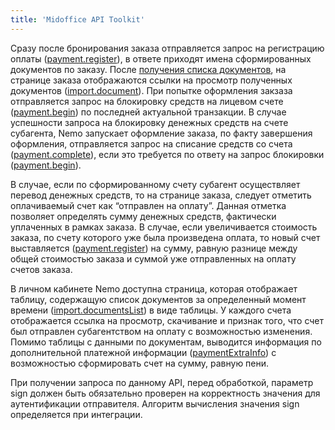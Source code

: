 ```yaml
---
title: 'Midoffice API Toolkit'
---
```


Сразу после бронирования заказа отправляется запрос на регистрацию оплаты ([payment.register](/nemo-backoffice-api/midoffice_api_toolkit/payment_register)), в ответе приходят имена сформированных документов по заказу. После [получения списка документов](/nemo-backoffice-api/midoffice_api_toolkit/import_documentslist), на странице заказа отображаются ссылки на просмотр полученных документов ([import.document](/nemo-backoffice-api/midoffice_api_toolkit/import_document)). При попытке оформления закзаза отправляется запрос на блокировку средств на лицевом счете ([payment.begin](/nemo-backoffice-api/midoffice_api_toolkit/payment_begin)) по последней актуальной транзакции. В случае успешности запроса на блокировку денежных средств на счете субагента, Nemo запускает оформление заказа, по факту завершения оформления, отправляется запрос на списание средств со счета ([payment.complete](/nemo-backoffice-api/midoffice_api_toolkit/payment_complete)), если это требуется по ответу на запрос блокировки ([payment.begin](/nemo-backoffice-api/midoffice_api_toolkit/payment_begin)).

В случае, если по сформированному счету субагент осуществляет перевод денежных средств, то на странице заказа, следует отметить оплачиваемый счет как “отправлен на оплату”. Данная отметка позволяет определять сумму денежных средств, фактически уплаченных в рамках заказа. В случае, если увеличивается стоимость заказа, по счету которого уже была произведена оплата, то новый счет выставляется ([payment.register](/nemo-backoffice-api/midoffice_api_toolkit/payment_register)) на сумму, равную разнице между общей стоимостью заказа и суммой уже отправленных на оплату счетов заказа.

В личном кабинете Nemo доступна страница, которая отображает таблицу, содержащую список документов за определенный момент времени ([import.documentsList](/nemo-backoffice-api/backoffice_payment_api/import_documentslist)) в виде таблицы. У каждого счета отображается ссылка на просмотр, скачивание и признак того, что счет был отправлен субагентством на оплату с возможностью изменения. Помимо таблицы с данными по документам, выводится информация по дополнительной платежной информации ([paymentExtraInfo](/nemo-backoffice-api/backoffice_payment_api/import_paymentbalance)) с возможностью сформировать счет на сумму, равную пени.


При получении запроса по данному API, перед обработкой, параметр sign должен быть обязательно проверен на корректность значения для аутентификации отправителя. Алгоритм вычисления значения sign определяется при интеграции.